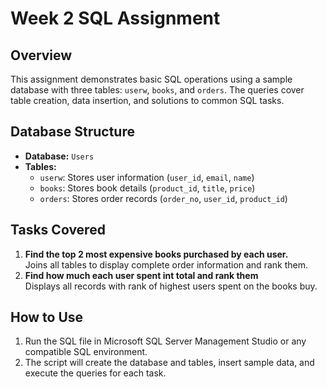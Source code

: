 # Week 2 SQL Assignment

## Overview

This assignment demonstrates basic SQL operations using a sample database with three tables: `userw`, `books`, and `orders`. The queries cover table creation, data insertion, and solutions to common SQL tasks.

## Database Structure

- **Database:** `Users`
- **Tables:**
  - `userw`: Stores user information (`user_id`, `email`, `name`)
  - `books`: Stores book details (`product_id`, `title`, `price`)
  - `orders`: Stores order records (`order_no`, `user_id`, `product_id`)

## Tasks Covered

1. **Find the top 2 most expensive books purchased by each user.**  
   Joins all tables to display complete order information and rank them.
2. **Find how much each user spent int total and rank them**  
   Displays all records with rank of highest users spent on the books buy.


## How to Use

1. Run the SQL file in Microsoft SQL Server Management Studio or any compatible SQL environment.
2. The script will create the database and tables, insert sample data, and execute the queries for each task.

